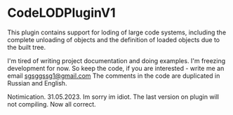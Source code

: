 # CodeLODPluginV1

This plugin contains support for loding of large code systems, including the complete unloading of objects and the definition of loaded objects due to the built tree.

I'm tired of writing project documentation and doing examples. I'm freezing development for now. So keep the code, if you are interested - write me an email sgsggssg1@gmail.com
The comments in the code are duplicated in Russian and English.


Notimication. 31.05.2023.
Im sorry im idiot. 
The last version on plugin will not compiling. Now all correct.